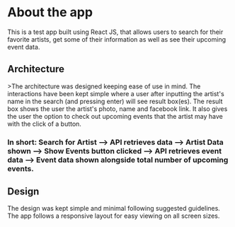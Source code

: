 <h1>About the app</h1>
This is a test app built using React JS, that allows users to search for their favorite artists, get some of their information as well as see their upcoming event data.

<h2>Architecture</h2>
>The architecture was designed keeping ease of use in mind. The interactions have been kept simple where a user after inputting the artist's name in the search (and pressing enter) will see result box(es). The result box shows the user the artist's photo, name and facebook link. It also gives the user the option to check out upcoming events that the artist may have with the click of a button.

<h3>In short:  Search for Artist --> API retrieves data --> Artist Data shown --> Show Events button clicked --> API retrieves event data --> Event data shown alongside total number of upcoming events.<h3>

<h2>Design</h2>
The design was kept simple and minimal following suggested guidelines. The app follows a responsive layout for easy viewing on all screen sizes.
